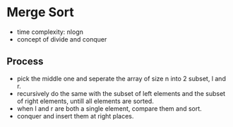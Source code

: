 # Merge Sort

- time complexity: nlogn
- concept of divide and conquer

## Process
- pick the middle one and seperate the array of size n into 2 subset, l and r.
- recursively do the same with the subset of left elements and the subset of right elements, untill all elements are sorted.
- when l and r are both a single element, compare them and sort.
- conquer and insert them at right places.
